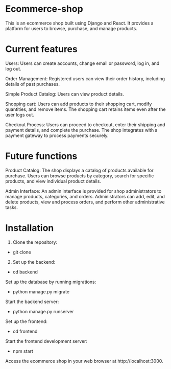 # Ecommerce-shop


This is an ecommerce shop built using Django and React. It provides a platform for users to browse, purchase, and manage products.

# Current features
Users: Users can create accounts, change email or password, log in, and log out. 

Order Management: Registered users can view their order history, including details of past purchases.

Simple Product Catalog: Users can view product details.

Shopping cart: Users can add products to their shopping cart, modify quantities, and remove items. The shopping cart retains items even after the user logs out.

Checkout Process: Users can proceed to checkout, enter their shipping and payment details, and complete the purchase. The shop integrates with a payment gateway to process payments securely.

# Future functions
Product Catalog: The shop displays a catalog of products available for purchase. Users can browse products by category, search for specific products, and view individual product details.


Admin Interface: An admin interface is provided for shop administrators to manage products, categories, and orders. Administrators can add, edit, and delete products, view and process orders, and perform other administrative tasks.
# Installation
1. Clone the repository:
- git clone <repository-url>
  
2. Set up the backend:
- cd backend 

Set up the database by running migrations:
- python manage.py migrate

Start the backend server:
- python manage.py runserver

Set up the frontend:
 - cd frontend

Start the frontend development server:
- npm start

Access the ecommerce shop in your web browser at http://localhost:3000.
